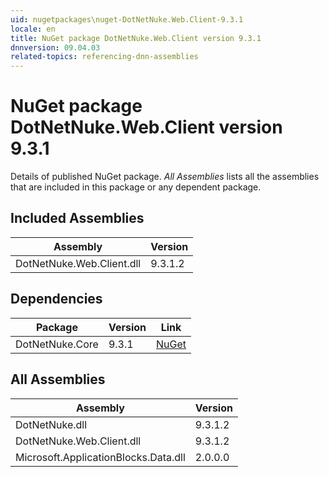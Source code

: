 ```yaml
---
uid: nugetpackages\nuget-DotNetNuke.Web.Client-9.3.1
locale: en
title: NuGet package DotNetNuke.Web.Client version 9.3.1
dnnversion: 09.04.03
related-topics: referencing-dnn-assemblies
---
```


# NuGet package DotNetNuke.Web.Client version 9.3.1
Details of published NuGet package.
*All Assemblies* lists all the assemblies that are included in this package or any dependent package.

## Included Assemblies

|Assembly|Version|
|---|---|
|DotNetNuke.Web.Client.dll|9.3.1.2|

## Dependencies

|Package|Version|Link|
|---|---|---|
|DotNetNuke.Core|9.3.1|[NuGet](https://www.nuget.org/packages/DotNetNuke.Core/9.3.1)|

## All Assemblies

|Assembly|Version|
|---|---|
|DotNetNuke.dll|9.3.1.2|
|DotNetNuke.Web.Client.dll|9.3.1.2|
|Microsoft.ApplicationBlocks.Data.dll|2.0.0.0|


